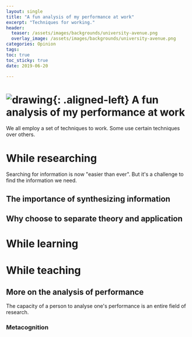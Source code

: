 ```yaml
---
layout: single
title: "A fun analysis of my performance at work"
excerpt: "Techniques for working."
header:
  teaser: /assets/images/backgrounds/university-avenue.png
  overlay_image: /assets/images/backgrounds/university-avenue.png
categories: Opinion
tags:
toc: true
toc_sticky: true
date: 2019-06-20

---
```

# ![drawing](/assets/images/favicon.jpg){: .aligned-left} A fun analysis of my performance at work
We all employ a set of techniques to work.
Some use certain techniques over others.

# While researching
Searching for information is now "easier than ever". But it's a challenge to find the information we need.
## The importance of synthesizing information

## Why choose to separate theory and application

# While learning

# While teaching


## More on the analysis of performance
The capacity of a person to analyse one's performance is an entire field of research.
### Metacognition
